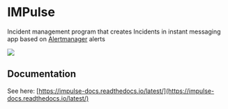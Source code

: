 # IMPulse

Incident management program that creates Incidents in instant messaging app based on [Alertmanager](https://prometheus.io/docs/alerting/latest/alertmanager/) alerts

![](https://impulse-docs.readthedocs.io/latest/media/slack_tile.png)

## Documentation
See here: [https://impulse-docs.readthedocs.io/latest/](https://impulse-docs.readthedocs.io/latest/)
